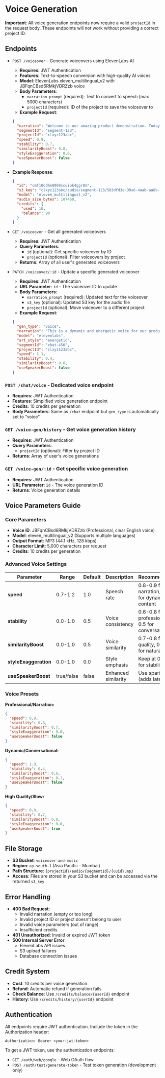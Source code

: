 # Voice Generation

**Important**: All voice generation endpoints now require a valid `projectId` in the request body. These endpoints will not work without providing a correct project ID.

## Endpoints

- `POST /voiceover` - Generate voiceovers using ElevenLabs AI

  - **Requires**: JWT Authentication
  - **Features**: Text-to-speech conversion with high-quality AI voices
  - **Model**: ElevenLabs eleven_multilingual_v2 with JBFqnCBsd6RMkjVDRZzb voice
  - **Body Parameters**:
    - `narration_prompt` (required): Text to convert to speech (max 5000 characters)
    - `projectId` (required): ID of the project to save the voiceover to
  - **Example Request**:

  ```json
  {
    "narration": "Welcome to our amazing product demonstration. Today we'll explore the innovative features that make this water bottle the perfect choice for your daily hydration needs.",
    "segmentId": "segment-123",
    "projectId": "clxyz123abc",
    "speed": 0.9,
    "stability": 0.7,
    "similarityBoost": 0.8,
    "styleExaggeration": 0.0,
    "useSpeakerBoost": false
  }
  ```

- **Example Response**:

  ```json
  {
    "id": "cmf10ddhn0008scuiok4ggr8m",
    "s3_key": "clxyz123abc/audio/segment-123/583dfd3e-39a6-4aab-aa8b-0996491b6a36.mp3",
    "model": "eleven_multilingual_v2",
    "audio_size_bytes": 107460,
    "credits": {
      "used": 10,
      "balance": 90
    }
  }
  ```

- `GET /voiceover` - Get all generated voiceovers

  - **Requires**: JWT Authentication
  - **Query Parameters**:
    - `id` (optional): Get specific voiceover by ID
    - `projectId` (optional): Filter voiceovers by project
  - **Returns**: Array of all user's generated voiceovers

- `PATCH /voiceover/:id` - Update a specific generated voiceover

  - **Requires**: JWT Authentication
  - **URL Parameter**: `id` - The voiceover ID to update
  - **Body Parameters**:
    - `narration_prompt` (required): Updated text for the voiceover
    - `s3_key` (optional): Updated S3 key for the audio file
    - `projectId` (optional): Move voiceover to a different project
  - **Example Request**:

  ```json
  {
    "gen_type": "voice",
    "narration": "This is a dynamic and energetic voice for our product launch!",
    "model": "elevenlabs",
    "art_style": "energetic",
    "segmentId": "chat-456",
    "projectId": "clxyz123abc",
    "speed": 1.1,
    "stability": 0.4,
    "similarityBoost": 0.6,
    "useSpeakerBoost": false
  }
  ```

### `POST /chat/voice` - Dedicated voice endpoint
- **Requires**: JWT Authentication
- **Features**: Simplified voice generation endpoint
- **Credits**: 10 credits per generation
- **Body Parameters**: Same as `/chat` endpoint but `gen_type` is automatically set to "voice"

### `GET /voice-gen/history` - Get voice generation history
- **Requires**: JWT Authentication
- **Query Parameters**:
  - `projectId` (optional): Filter by project ID
- **Returns**: Array of user's voice generations

### `GET /voice-gen/:id` - Get specific voice generation
- **Requires**: JWT Authentication
- **URL Parameter**: `id` - The voice generation ID
- **Returns**: Voice generation details

## Voice Parameters Guide

### Core Parameters
- **Voice ID**: JBFqnCBsd6RMkjVDRZzb (Professional, clear English voice)
- **Model**: eleven_multilingual_v2 (Supports multiple languages)
- **Output Format**: MP3 (44.1 kHz, 128 kbps)
- **Character Limit**: 5,000 characters per request
- **Credits**: 10 credits per generation

### Advanced Voice Settings

| Parameter | Range | Default | Description | Recommendation |
|-----------|-------|---------|-------------|----------------|
| **speed** | 0.7-1.2 | 1.0 | Speech rate | 0.8-0.9 for narration, 1.0-1.1 for dynamic content |
| **stability** | 0.0-1.0 | 0.5 | Voice consistency | 0.6-0.8 for professional, 0.3-0.5 for conversational |
| **similarityBoost** | 0.0-1.0 | 0.5 | Voice similarity | 0.7-0.8 for high quality, 0.5-0.6 for natural |
| **styleExaggeration** | 0.0-1.0 | 0.0 | Style emphasis | Keep at 0.0-0.2 for stability |
| **useSpeakerBoost** | true/false | false | Enhanced similarity | Use sparingly (adds latency) |

### Voice Presets

**Professional/Narration:**
```json
{
  "speed": 0.9,
  "stability": 0.8,
  "similarityBoost": 0.7,
  "styleExaggeration": 0.0,
  "useSpeakerBoost": false
}
```

**Dynamic/Conversational:**
```json
{
  "speed": 1.0,
  "stability": 0.4,
  "similarityBoost": 0.6,
  "styleExaggeration": 0.1,
  "useSpeakerBoost": false
}
```

**High Quality/Slow:**
```json
{
  "speed": 0.8,
  "stability": 0.7,
  "similarityBoost": 0.8,
  "styleExaggeration": 0.0,
  "useSpeakerBoost": true
}
```

## File Storage

- **S3 Bucket**: `voiceover-and-music`
- **Region**: `ap-south-1` (Asia Pacific - Mumbai)
- **Path Structure**: `{projectId}/audio/{segmentId}/{uuid}.mp3`
- **Access**: Files are stored in your S3 bucket and can be accessed via the returned `s3_key`

## Error Handling

- **400 Bad Request**: 
  - Invalid narration (empty or too long)
  - Invalid project ID or project doesn't belong to user
  - Invalid voice parameters (out of range)
  - Insufficient credits
- **401 Unauthorized**: Invalid or expired JWT token
- **500 Internal Server Error**: 
  - ElevenLabs API issues
  - S3 upload failures
  - Database connection issues

## Credit System

- **Cost**: 10 credits per voice generation
- **Refund**: Automatic refund if generation fails
- **Check Balance**: Use `/credits/balance/{userId}` endpoint
- **History**: Use `/credits/history/{userId}` endpoint

## Authentication

All endpoints require JWT authentication. Include the token in the Authorization header:
```
Authorization: Bearer <your-jwt-token>
```

To get a JWT token, use the authentication endpoints:
- `GET /auth/web/google` - Web OAuth flow
- `POST /auth/test/generate-token` - Test token generation (development only)
